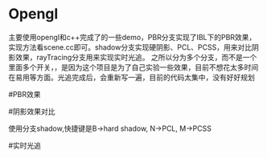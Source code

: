 # Opengl
主要使用opengl和c++完成了的一些demo，PBR分支实现了IBL下的PBR效果，实现方法看scene.cc即可。shadow分支实现硬阴影、PCL、PCSS，用来对比阴影效果，rayTracing分支用来实现实时光追。
之所以分为多个分支，而不是一个里面多个开关，，是因为这个项目是为了自己实验一些效果，目前不想花太多时间在易用等方面。光追完成后，会重新写一遍，目前的代码太集中，没有好好规划

#PBR效果



#阴影效果对比

使用分支shadow,快捷键是B->hard shadow, N->PCL, M->PCSS





#实时光追
